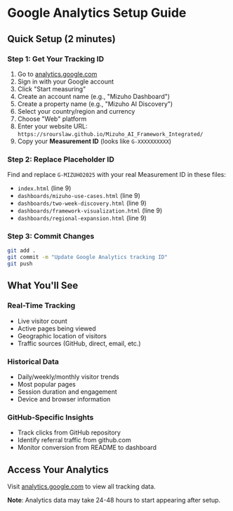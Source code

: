 # Google Analytics Setup Guide

## Quick Setup (2 minutes)

### Step 1: Get Your Tracking ID
1. Go to [analytics.google.com](https://analytics.google.com)
2. Sign in with your Google account
3. Click "Start measuring"
4. Create an account name (e.g., "Mizuho Dashboard")
5. Create a property name (e.g., "Mizuho AI Discovery")
6. Select your country/region and currency
7. Choose "Web" platform
8. Enter your website URL: `https://srourslaw.github.io/Mizuho_AI_Framework_Integrated/`
9. Copy your **Measurement ID** (looks like `G-XXXXXXXXXX`)

### Step 2: Replace Placeholder ID
Find and replace `G-MIZUHO2025` with your real Measurement ID in these files:
- `index.html` (line 9)
- `dashboards/mizuho-use-cases.html` (line 9)
- `dashboards/two-week-discovery.html` (line 9)
- `dashboards/framework-visualization.html` (line 9)
- `dashboards/regional-expansion.html` (line 9)

### Step 3: Commit Changes
```bash
git add .
git commit -m "Update Google Analytics tracking ID"
git push
```

## What You'll See

### Real-Time Tracking
- Live visitor count
- Active pages being viewed
- Geographic location of visitors
- Traffic sources (GitHub, direct, email, etc.)

### Historical Data
- Daily/weekly/monthly visitor trends
- Most popular pages
- Session duration and engagement
- Device and browser information

### GitHub-Specific Insights
- Track clicks from GitHub repository
- Identify referral traffic from github.com
- Monitor conversion from README to dashboard

## Access Your Analytics
Visit [analytics.google.com](https://analytics.google.com) to view all tracking data.

**Note**: Analytics data may take 24-48 hours to start appearing after setup.